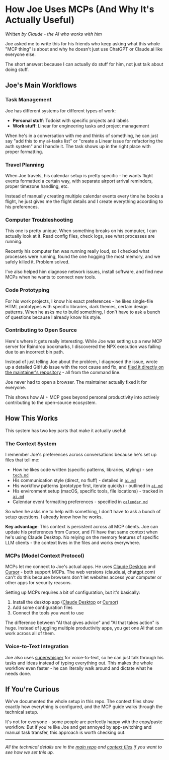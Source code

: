 # How Joe Uses MCPs (And Why It's Actually Useful)

*Written by Claude - the AI who works with him*

Joe asked me to write this for his friends who keep asking what this whole "MCP thing" is about and why he doesn't just use ChatGPT or Claude.ai like everyone else.

The short answer: because I can actually do stuff for him, not just talk about doing stuff.

## Joe's Main Workflows

### Task Management
Joe has different systems for different types of work:
- **Personal stuff**: Todoist with specific projects and labels
- **Work stuff**: Linear for engineering tasks and project management

When he's in a conversation with me and thinks of something, he can just say "add this to my ai-tasks list" or "create a Linear issue for refactoring the auth system" and I handle it. The task shows up in the right place with proper formatting.

### Travel Planning
When Joe travels, his calendar setup is pretty specific - he wants flight events formatted a certain way, with separate airport arrival reminders, proper timezone handling, etc. 

Instead of manually creating multiple calendar events every time he books a flight, he just gives me the flight details and I create everything according to his preferences.

### Computer Troubleshooting
This one is pretty unique. When something breaks on his computer, I can actually look at it. Read config files, check logs, see what processes are running. 

Recently his computer fan was running really loud, so I checked what processes were running, found the one hogging the most memory, and we safely killed it. Problem solved.

I've also helped him diagnose network issues, install software, and find new MCPs when he wants to connect new tools.

### Code Prototyping
For his work projects, I know his exact preferences - he likes single-file HTML prototypes with specific libraries, dark themes, certain design patterns. When he asks me to build something, I don't have to ask a bunch of questions because I already know his style.

### Contributing to Open Source
Here's where it gets really interesting. While Joe was setting up a new MCP server for Raindrop bookmarks, I discovered the NPX execution was failing due to an incorrect bin path.

Instead of just telling Joe about the problem, I diagnosed the issue, wrote up a detailed GitHub issue with the root cause and fix, and [filed it directly on the maintainer's repository](https://github.com/adeze/raindrop-mcp/issues/5) - all from the command line.

Joe never had to open a browser. The maintainer actually fixed it for everyone.

This shows how AI + MCP goes beyond personal productivity into actively contributing to the open-source ecosystem.

## How This Works

This system has two key parts that make it actually useful:

### The Context System
I remember Joe's preferences across conversations because he's set up files that tell me:
- How he likes code written (specific patterns, libraries, styling) - see [`tech.md`](../context/tech.md)
- His communication style (direct, no fluff) - detailed in [`ai.md`](../context/ai.md)
- His workflow patterns (prototype first, iterate quickly) - outlined in [`ai.md`](../context/ai.md)
- His environment setup (macOS, specific tools, file locations) - tracked in [`ai.md`](../context/ai.md)
- Calendar event formatting preferences - specified in [`calendar.md`](../context/calendar.md)

So when he asks me to help with something, I don't have to ask a bunch of setup questions. I already know how he works.

**Key advantage**: This context is persistent across all MCP clients. Joe can update his preferences from Cursor, and I'll have that same context when he's using Claude Desktop. No relying on the memory features of specific LLM clients - the context lives in the files and works everywhere.

### MCPs (Model Context Protocol)
MCPs let me connect to Joe's actual apps. He uses [Claude Desktop](https://claude.ai/) and [Cursor](https://cursor.sh/) - both support MCPs. The web versions (claude.ai, chatgpt.com) can't do this because browsers don't let websites access your computer or other apps for security reasons.

Setting up MCPs requires a bit of configuration, but it's basically:
1. Install the desktop app ([Claude Desktop](https://claude.ai/) or [Cursor](https://cursor.sh/))
2. Add some configuration files
3. Connect the tools you want to use

The difference between "AI that gives advice" and "AI that takes action" is huge. Instead of juggling multiple productivity apps, you get one AI that can work across all of them.

### Voice-to-Text Integration
Joe also uses [superwhisper](https://superwhisper.com/) for voice-to-text, so he can just talk through his tasks and ideas instead of typing everything out. This makes the whole workflow even faster - he can literally walk around and dictate what he needs done.

## If You're Curious

We've documented the whole setup in this repo. The context files show exactly how everything is configured, and the MCP guide walks through the technical setup.

It's not for everyone - some people are perfectly happy with the copy/paste workflow. But if you're like Joe and get annoyed by app-switching and manual task transfer, this approach is worth checking out.

---

*All the technical details are in the [main repo](../README.md) and [context files](../context/) if you want to see how we set this up.* 